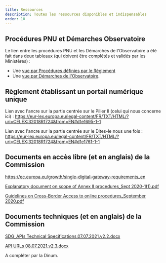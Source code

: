 ```yaml
---
title: Ressources
description: Toutes les ressources disponibles et indispensables
order: 10
---
```



## Procédures PNU et Démarches Observatoire 

Le lien entre les procédures PNU et les Démarches de l'Observatoire a été fait dans deux tableaux (qui doivent être complétés et validés par les Ministères) :

* Une [vue par Procédures définies par le Règlement](https://airtable.com/shrHA6vtsvmvEJygE/tblkvBZs4Hwj5JDhF)
* Une [vue par Démarches de l'Observatoire](https://airtable.com/shrFh9LF94qois3sm).

## Règlement établissant un portail numérique unique

Lien avec l'ancre sur la partie centrée sur le Pilier II (celui qui nous concerne ici) : https://eur-lex.europa.eu/legal-content/FR/TXT/HTML/?uri=CELEX:32018R1724&from=EN#d1e1695-1-1

Lien avec l'ancre sur la partie centrée sur le Dites-le nous une fois : https://eur-lex.europa.eu/legal-content/FR/TXT/HTML/?uri=CELEX:32018R1724&from=EN#d1e1761-1-1

## Documents en accès libre (et en anglais) de la Commission 

https://ec.europa.eu/growth/single-digital-gateway-requirements_en

[Explanatory document on scope of Annex II procedures_Sept 2020-1(1).pdf](https://github.com/DISIC/design.numerique.gouv.fr/files/7849089/Explanatory.document.on.scope.of.Annex.II.procedures_Sept.2020-1.1.pdf)

[Guidelines on Cross-Border Access to online procedures_September 2020.pdf](https://github.com/DISIC/design.numerique.gouv.fr/files/7849091/Guidelines.on.Cross-Border.Access.to.online.procedures_September.2020.pdf)

## Documents techniques (et en anglais) de la Commission 

[SDG_APIs Technical Specifications.07.07.2021.v2.2.docx](https://github.com/DISIC/design.numerique.gouv.fr/files/7856412/SDG_APIs.Technical.Specifications.07.07.2021.v2.2.docx)

[API URLs 08.07.2021.v2.3.docx](https://github.com/DISIC/design.numerique.gouv.fr/files/7856415/API.URLs.08.07.2021.v2.3.docx)


<div class="fr-highlight">
	<p>  A compléter par la Dinum.
	</p>
</div>
